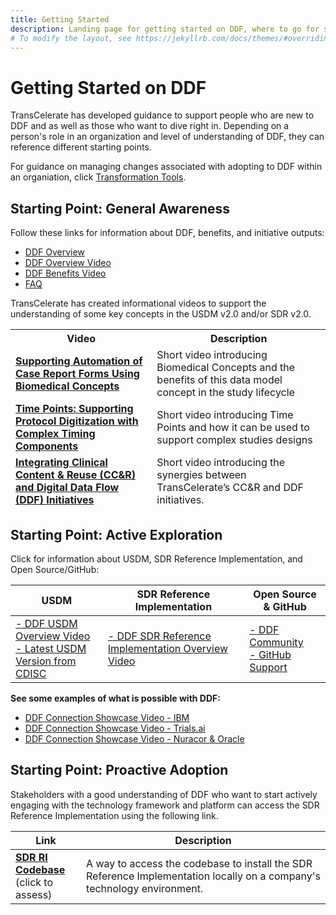 ```yaml
---
title: Getting Started
description: Landing page for getting started on DDF, where to go for specific information, and how to access content
# To modify the layout, see https://jekyllrb.com/docs/themes/#overriding-theme-defaults
---
```

# Getting Started on DDF
TransCelerate has developed guidance to support people who are new to DDF and as well as those who want to dive right in. Depending on a person's role in an organization and level of understanding of DDF, they can reference different starting points.

For guidance on managing changes associated with adopting to DDF within an organiation, click [Transformation Tools](tools.md).

## Starting Point: General Awareness

Follow these links for information about DDF, benefits, and initiative outputs: 

- [DDF Overview](overview.md)
- [DDF Overview Video](https://www.youtube.com/watch?v=082onW7jhe4)
- [DDF Benefits Video](https://www.youtube.com/watch?v=Otg0d2385is)
- [FAQ](faq.md)

TransCelerate has created informational videos to support the understanding of some key concepts in the USDM v2.0 and/or SDR v2.0.

<table>
 <thead>
  <tr>
   <th>Video</th>
   <th>Description</th>
  </tr>
  <tr>
   <td><strong><a target="_blank" href="https://youtu.be/0tGpj8g5gxY ">Supporting Automation of Case Report Forms Using Biomedical Concepts</a></strong></td>
   <td>Short video introducing Biomedical Concepts and the benefits of this data model concept in the study lifecycle</td>
  </tr>
  <tr>
   <td><strong><a target="_blank" href="https://youtu.be/M6XT3WrxkVc">Time Points: Supporting Protocol Digitization with Complex Timing Components</a></strong></td>
   <td>Short video introducing Time Points and how it can be used to support complex studies designs</td>
  </tr>
  <tr>
   <td><strong><a target="_blank" href="https://youtu.be/oCCjGddM8us ">Integrating Clinical Content & Reuse (CC&R) and Digital Data Flow (DDF) Initiatives</a></strong></td>
   <td>Short video introducing the synergies between TransCelerate’s CC&R and DDF initiatives.</td>
  </tr>
 </thead>
</table>

## Starting Point: Active Exploration

Click for information about USDM, SDR Reference Implementation, and Open Source/GitHub:

| USDM                                                                                                                                                                                               | SDR Reference Implementation                                                                                                                                                                                                                                                                                                                                                                                                                                                                         | Open Source & GitHub                                                                                                                 |
|----------------------------------------------------------------------------------------------------------------------------------------------------------------------------------------------------|------------------------------------------------------------------------------------------------------------------------------------------------------------------------------------------------------------------------------------------------------------------------------------------------------------------------------------------------------------------------------------------------------------------------------------------------------------------------------------------------------|--------------------------------------------------------------------------------------------------------------------------------------|
| <a target="_blank" href="https://www.youtube.com/watch?v=C2g7OZEgyjY">- DDF USDM Overview Video</a> <br> <a target="_blank" href="https://cdisc.org/ddf">- Latest USDM Version from CDISC</a> | <a target="_blank" href="https://www.youtube.com/watch?v=z-_XPnP0U0k">- DDF SDR Reference Implementation Overview Video</a> | <a target="_blank" href="community.html">- DDF Community</a> <br> <a target="_blank" href="github-support.html">- GitHub Support</a> |

**See some examples of what is possible with DDF:**

- [DDF Connection Showcase Video - IBM](https://www.youtube.com/watch?v=R98PfI0iXqA&list=PLMXS-Xt7Ou1KNUF-HQKQRRzqfPQEXWb1u&index=26)
- [DDF Connection Showcase Video - Trials.ai](https://www.youtube.com/watch?v=EjBCok4HyNM&list=PLMXS-Xt7Ou1KNUF-HQKQRRzqfPQEXWb1u&index=27)
- [DDF Connection Showcase Video - Nuracor & Oracle](https://www.youtube.com/watch?v=4RQHx2GMm3k&list=PLMXS-Xt7Ou1KNUF-HQKQRRzqfPQEXWb1u&index=28)

## Starting Point: Proactive Adoption

Stakeholders with a good understanding of DDF who want to start actively engaging with the technology framework and platform can access the SDR Reference Implementation using the following link.

| Link                                                                              | Description                                                                                                             |
|-----------------------------------------------------------------------------------|-------------------------------------------------------------------------------------------------------------------------|
| **[SDR RI Codebase](sdr-ri-codebase-access.md)** <br>(click to assess)            | A way to access the codebase to install the SDR Reference Implementation locally on a company's technology environment. |
